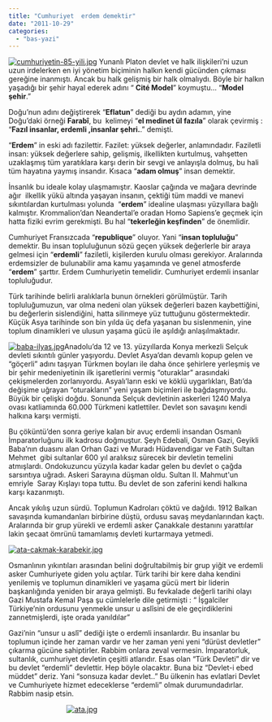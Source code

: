 ```yaml
---
title: "Cumhuriyet  erdem demektir"
date: "2011-10-29"
categories: 
  - "bas-yazi"
---
```


[![cumhuriyetin-85-yili.jpg](/uploads/2011/10/cumhuriyetin-85-yili-1.jpg)](/uploads/2011/10/cumhuriyetin-85-yili-1.jpg "cumhuriyetin-85-yili.jpg") Yunanlı Platon devlet ve halk ilişkileri’ni uzun uzun irdelerken en iyi yönetim biçiminin halkın kendi gücünden çıkması gereğine inanmıştı. Ancak bu halk gelişmiş bir halk olmalıydı. Böyle bir halkın yaşadığı bir şehir hayal ederek adını “ **Cité Model**” koymuştu... “**Model şehir**.”

Doğu’nun adını değiştirerek “**Eflatun**” dediği bu aydın adamın, yine Doğu’daki örneği **Farabî**, bu  kelimeyi “**el medinet ül fazıla**” olarak çevirmiş : “**Fazıl insanlar, erdemli ,insanlar şehri.**.” demişti.

“**Erdem**” in eski adı fazilettir. Fazilet: yüksek değerler, anlamındadır. Faziletli insan: yüksek değerlere sahip, gelişmiş, ilkellikten kurtulmuş, vahşetten uzaklaşmış tüm yaratıklara karşı derin bir sevgi ve anlayışla dolmuş, bu hali tüm hayatına yaymış insandır. Kısaca “**adam olmuş**” insan demektir.

İnsanlık bu ideale kolay ulaşmamıştır. Kaoslar çağında ve mağara devrinde  ağır  ilkellik yükü altında yaşayan insanın, çektiği tüm maddi ve manevi sıkıntılardan kurtulması yolunda  “**erdem**” idealine ulaşması yüzyıllara bağlı kalmıştır. Krommalion’dan Neandertal’e oradan Homo Sapiens’e geçmek için hatta fiziki evrim gerekmişti. Bu hal “**tekerleğin keşfinden**” de önemlidir.

Cumhuriyet Fransızcada “**republique**” oluyor. Yani “**insan topluluğu**” demektir. Bu insan topluluğunun sözü geçen yüksek değerlerle bir araya gelmesi için “**erdemli**” faziletli, kişilerden kurulu olması gerekiyor. Aralarında erdemsizler de bulunabilir ama kamu yaşamında ve genel atmosferde “**erdem**” şarttır. Erdem Cumhuriyetin temelidir. Cumhuriyet erdemli insanlar topluluğudur.

Türk tarihinde belirli aralıklarla bunun örnekleri görülmüştür. Tarih topluluğumuzun, var olma nedeni olan yüksek değerleri bazen kaybettiğini, bu değerlerin sislendiğini, hatta silinmeye yüz tuttuğunu göstermektedir. Küçük Asya tarihinde son bin yılda üç defa yaşanan bu sislenmenin, yine toplum dinamikleri ve ulusun yaşama gücü ile aşıldığı anlaşılmaktadır.

[![baba-ilyas.jpg](/uploads/2011/10/baba-ilyas.jpg)](/uploads/2011/10/baba-ilyas.jpg "baba-ilyas.jpg")Anadolu’da 12 ve 13. yüzyıllarda Konya merkezli Selçuk devleti sıkıntılı günler yaşıyordu. Devlet Asya’dan devamlı kopup gelen ve “göçerli” adını taşıyan Türkmen boyları ile daha önce şehirlere yerleşmiş ve bir şehir medeniyetinin ilk işaretlerini vermiş “oturaklar” arasındaki çekişmelerden zorlanıyordu. Asyalı’ların eski ve köklü uygarlıkları, Batı’da değişime uğrayan “oturakların” yeni yaşam biçimleri ile bağdaşmıyordu. Büyük bir çelişki doğdu. Sonunda Selçuk devletinin askerleri 1240 Malya ovası katliamında 60.000 Türkmeni katlettiler. Devlet son savaşını kendi halkına karşı vermişti.

Bu çöküntü’den sonra geriye kalan bir avuç erdemli insandan Osmanlı İmparatorluğunu ilk kadrosu doğmuştur. Şeyh Edebali, Osman Gazi, Geyikli Baba’nın duasını alan Orhan Gazi ve Muradı Hüdavendigar ve Fatih Sultan Mehmet  gibi sultanlar 600 yıl aralıksız sürecek bir devletin temelini atmışlardı. Ondokuzuncu yüzyıla kadar kadar gelen bu devlet o çağda sarsıntıya uğradı. Askeri Sarayına düşman oldu. Sultan II. Mahmut'un emriyle  Saray Kışlayı topa tuttu. Bu devlet de son zaferini kendi halkına karşı kazanmıştı.

Ancak yıkılış uzun sürdü. Toplumun Kadroları çöktü ve dağıldı. 1912 Balkan savaşında kumandanları birbirine düştü, ordusu savaş meydanlarından kaçtı. Aralarında bir grup yürekli ve erdemli asker Çanakkale destanını yarattılar lakin şecaat ömrünü tamamlamış devleti kurtarmaya yetmedi.

[![ata-cakmak-karabekir.jpg](/uploads/2011/10/ata-cakmak-karabekir.jpg)](/uploads/2011/10/ata-cakmak-karabekir.jpg "ata-cakmak-karabekir.jpg")

Osmanlının yıkıntıları arasından belini doğrultabilmiş bir grup yiğit ve erdemli asker Cumhuriyete giden yolu açtılar. Türk tarihi bir kere daha kendini yenilemiş ve toplumun dinamikleri ve yaşama gücü mert bir liderin başkanlığında yeniden bir araya gelmişti. Bu fevkalade değerli tarihi olayı Gazi Mustafa Kemal Paşa şu cümlelerle dile getirmişti : “ İşgalciler Türkiye’nin ordusunu yenmekle unsur u aslîsini de ele geçirdiklerini  zannetmişlerdi, işte orada yanıldılar”

Gazi’nin “unsur u aslî” dediği işte o erdemli insanlardır. Bu insanlar bu toplumun içinde her zaman vardır ve her zaman yeni yeni “dürüst devletler” çıkarma gücüne sahiptirler. Rabbim onlara zeval vermesin. İmparatorluk, sultanlık, cumhuriyet devletin çeşitli atlarıdır. Esas olan “Türk Devleti” dir ve bu devlet “erdemli” devlettir. Hep böyle olacaktır. Buna biz “Devlet-i ebed müddet” deriz. Yani “sonsuza kadar devlet..” Bu ülkenin has evlatlari Devlet ve Cumhuriyete hizmet edeceklerse “erdemli” olmak durumundadırlar.  Rabbim nasip etsin.

                             [![ata.jpg](/uploads/2011/10/ata.jpg)](/uploads/2011/10/ata.jpg "ata.jpg")
